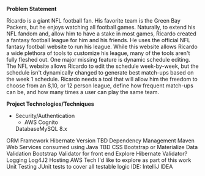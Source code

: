 **Problem Statement**

Ricardo is a giant NFL football fan. His favorite team is the Green Bay Packers, but he enjoys watching all football games. Naturally, to extend his NFL fandom and, allow him to have a stake in most games, Ricardo created a fantasy football league for him and his friends. He uses the official NFL fantasy football website to run his league. While this website allows Ricardo a wide plethora of tools to customize his league, many of the tools aren't fully fleshed out. One major missing feature is dynamic schedule editing. The NFL website allows Ricardo to edit the schedule week-by-week, but the schedule isn't dynamically changed to generate best match-ups based on the week 1 schedule. Ricardo needs a tool that will allow him the freedom to choose from an 8,10, or 12 person league, define how frequent match-ups can be, and how many times a user can play the same team.

**Project Technologies/Techniques**
<br>
<ul>
  <li>Security/Authentication<ul><li>AWS Cognito</li></ul></li>
  DatabaseMySQL 8.x</li></ul></li>
ORM Framework
Hibernate Version TBD
Dependency Management
Maven
Web Services consumed using Java
TBD
CSS
Bootstrap or Materialize
Data Validation
Bootstrap Validator for front end
Explore Hibernate Validator?
Logging
Log4J2
Hosting
AWS
Tech I'd like to explore as part of this work
Unit Testing
JUnit tests to cover all testable logic
IDE: IntelliJ IDEA
</ul>
